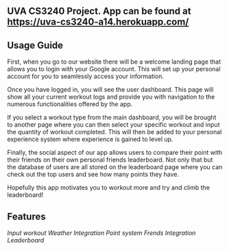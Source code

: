 ## UVA CS3240 Project. App can be found at https://uva-cs3240-a14.herokuapp.com/

## Usage Guide
First, when you go to our website there will be a welcome landing page that allows you to login with your Google account. This will set up your personal account for you to seamlessly access your information.

Once you have logged in, you will see the user dashboard. This page will show all your current workout logs and provide you with navigation to the numerous functionalities offered by the app.

If you select a workout type from the main dashboard, you will be brought to another page where you can then select your specific workout and input the quantity of workout completed. This will then be added to your personal experience system where experience is gained to level up.

Finally, the social aspect of our app allows users to compare their point with their friends on their own personal friends leaderboard. Not only that but the database of users are all stored on the leaderboard page where you can check out the top users and see how many points they have.

Hopefully this app motivates you to workout more and try and climb the leaderboard!

## Features
*Input workout*
*Weather Integration*
*Point system*
*Frends Integration*
*Leaderboard*
